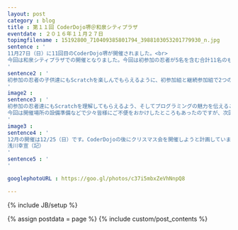 ```yaml
---
layout: post
category : blog
title : 第１１回 CoderDojo堺＠和泉シティプラザ
eventdate : ２０１６年１１月２７日
topimgfilename : 15192800_710409385801794_3988103053201779930_n.jpg
sentence : '
11月27日（日）に11回目のCoderDojo堺が開催されました。<br>
今回は和泉シティプラザでの開催となりました。今回は初参加の忍者が5名を含む合計11名のもの忍者の子供達が来てくださいました。<br>
'
sentence2 : '
初参加の忍者の子供達にもScratchを楽しんでもらえるように、初参加組と継続参加組で2つのグループに分け、初参加組の忍者の子供達には、私（浅川）が「猫逃げ」のチュートリアルを使って一緒にScratchをしました。<br>
'
image2 :
sentence3 : '
初参加の忍者達にもScratchを理解してもらえるよう、そしてプログラミングの魅力を伝えることができるように、私なりに色々と工夫をしたのですが、忍者達はすぐにプログラミングの楽しみを見つけてどんどん自分なりにプログラミングをしていました、笑。<br>
今回は開催場所の設備準備などで少々皆様にご不便をおかけしたところもあったのですが、次回はこのようなことがないようにしたいと思います。<br>
'
image3 :
sentence4 : '
12月の開催は12/25（日）です。CoderDojoの後にクリスマス会を開催しようと計画しています。楽しみにしていてくださいね。<br>
浅川幸宣（記）
'
sentence5 : '
'

googlephotoURL : https://goo.gl/photos/c37i5mbxZeVhNnpQ8

---
```

{% include JB/setup %}

{% assign postdata = page %}
{% include custom/post_contents %}
